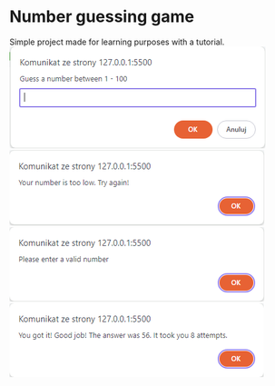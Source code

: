 # Number guessing game
Simple project made for learning purposes with a tutorial.
![image1](image.png)
![image2](image-1.png)
![image3](image-2.png)
![image4](image-3.png)